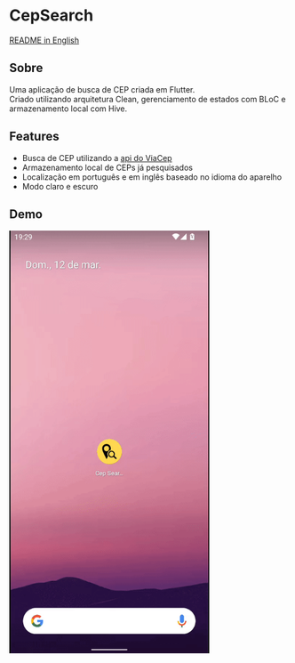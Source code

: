 # CepSearch
[README in English](https://github.com/mquerique/cep_search/blob/master/README.en.md)

## Sobre
Uma aplicação de busca de CEP criada em Flutter.<br>
Criado utilizando arquitetura Clean, gerenciamento de estados com BLoC e armazenamento local com Hive. 

## Features
- Busca de CEP utilizando a [api do ViaCep](https://viacep.com.br/)
- Armazenamento local de CEPs já pesquisados
- Localização em português e em inglês baseado no idioma do aparelho
- Modo claro e escuro

## Demo
<img src="https://github.com/mquerique/cep_search/blob/master/assets/git/app_sample.gif" alt= “” width="360" height="760">
